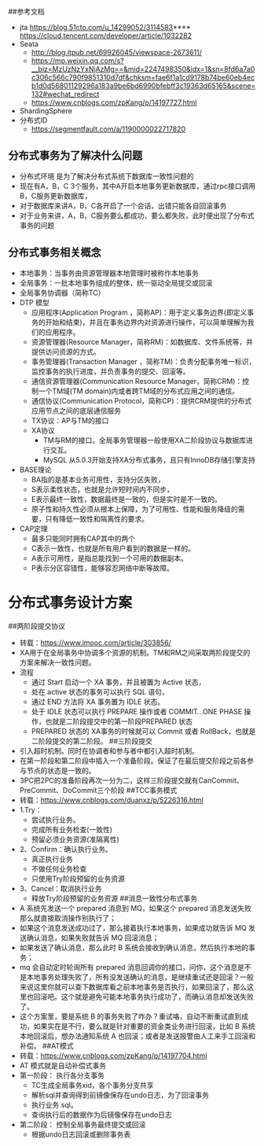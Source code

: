 ##参考文档
* jta 
    https://blog.51cto.com/u_14299052/3114583**** 
    https://cloud.tencent.com/developer/article/1032282
* Seata
    * http://blog.itpub.net/69926045/viewspace-2673611/
    * https://mp.weixin.qq.com/s?__biz=MzUzNzYxNjAzMg==&mid=2247498350&idx=1&sn=8fd6a7a0c306c566c790f9851310d7df&chksm=fae6f1a1cd9178b74be60eb4ecb1d0d56801129296a183a9be6bd6990bfebff3c19363d65165&scene=132#wechat_redirect
    * https://www.cnblogs.com/zpKang/p/14197727.html
 * ShardingSphere
* 分布式ID
    * https://segmentfault.com/a/1190000022717820
## 分布式事务为了解决什么问题
* 分布式环境 是为了解决分布式系统下数据库一致性问题的
* 现在有A，B，C 3个服务，其中A开启本地事务更新数据库，通过rpc接口调用B，C服务更新数据库，
* 对于数据库来讲A，B，C各开启了一个会话，出错只能各自回滚事务
* 对于业务来讲，A，B，C服务要么都成功，要么都失败，此时便出现了分布式事务的问题
## 分布式事务相关概念
* 本地事务：当事务由资源管理器本地管理时被称作本地事务
* 全局事务：一批本地事务组成的整体，统一驱动全局提交或回滚
* 全局事务协调器（简称TC）
* DTP 模型
    * 应用程序(Application Program ，简称AP)：用于定义事务边界(即定义事务的开始和结束)，并且在事务边界内对资源进行操作，可以简单理解为我们的应用程序。
    * 资源管理器(Resource Manager，简称RM)：如数据库、文件系统等，并提供访问资源的方式。
    * 事务管理器(Transaction Manager ，简称TM)：负责分配事务唯一标识，监控事务的执行进度，并负责事务的提交、回滚等。
    * 通信资源管理器(Communication Resource Manager，简称CRM)：控制一个TM域(TM domain)内或者跨TM域的分布式应用之间的通信。
    * 通信协议(Communication Protocol，简称CP)：提供CRM提供的分布式应用节点之间的底层通信服务
    * TX协议：AP与TM的接口
    * XA协议
        * TM与RM的接口。全局事务管理器一般使用XA二阶段协议与数据库进行交互。
        * MySQL 从5.0.3开始支持XA分布式事务，且只有InnoDB存储引擎支持                                             
* BASE理论
    * BA指的是基本业务可用性，支持分区失败，
    * S表示柔性状态，也就是允许短时间内不同步，
    * E表示最终一致性，数据最终是一致的，但是实时是不一致的。
    * 原子性和持久性必须从根本上保障，为了可用性、性能和服务降级的需要，只有降低一致性和隔离性的要求。
* CAP定理
    * 最多只能同时拥有CAP其中的两个
    * C表示一致性，也就是所有用户看到的数据是一样的。
    * A表示可用性，是指总能找到一个可用的数据副本。
    * P表示分区容错性，能够容忍网络中断等故障。
# 分布式事务设计方案
##两阶段提交协议
* 转载：https://www.imooc.com/article/303856/
* XA用于在全局事务中协调多个资源的机制。TM和RM之间采取两阶段提交的方案来解决一致性问题。
* 流程
    * 通过 Start 启动一个 XA 事务，并且被置为 Active 状态，
    * 处在 active 状态的事务可以执行 SQL 语句，
    * 通过 END 方法将 XA 事务置为 IDLE 状态。
    * 处于 IDLE 状态可以执行 PREPARE 操作或者 COMMIT…ONE PHASE 操作，也就是二阶段提交中的第一阶段PREPARED 状态
    * PREPARED 状态的 XA事务的时候就可以 Commit 或者 RollBack，也就是二阶段提交的第二阶段。
##三阶段提交
* 引入超时机制。同时在协调者和参与者中都引入超时机制。
* 在第一阶段和第二阶段中插入一个准备阶段。保证了在最后提交阶段之前各参与节点的状态是一致的。
* 3PC把2PC的准备阶段再次一分为二，这样三阶段提交就有CanCommit、PreCommit、DoCommit三个阶段
##TCC事务模式
* 转载：https://www.cnblogs.com/duanxz/p/5226316.html
* 1.Try：
  - 尝试执行业务。
  - 完成所有业务检查(一致性)
  - 预留必须业务资源(准隔离性)
* 2、Confirm：确认执行业务。 
  - 真正执行业务
  - 不做任何业务检查
  - 只使用Try阶段预留的业务资源
* 3、Cancel：取消执行业务
  - 释放Try阶段预留的业务资源
##消息一致性分布式事务
* A 系统先发送一个 prepared 消息到 MQ，如果这个 prepared 消息发送失败那么就直接取消操作别执行了；
* 如果这个消息发送成功过了，那么接着执行本地事务，如果成功就告诉 MQ 发送确认消息，如果失败就告诉 MQ 回滚消息；
* 如果发送了确认消息，那么此时 B 系统会接收到确认消息，然后执行本地的事务；
* mq 会自动定时轮询所有 prepared 消息回调你的接口，问你，这个消息是不是本地事务处理失败了，所有没发送确认的消息，是继续重试还是回滚？一般来说这里你就可以查下数据库看之前本地事务是否执行，如果回滚了，那么这里也回滚吧。这个就是避免可能本地事务执行成功了，而确认消息却发送失败了。
* 这个方案里，要是系统 B 的事务失败了咋办？重试咯，自动不断重试直到成功，如果实在是不行，要么就是针对重要的资金类业务进行回滚，比如 B 系统本地回滚后，想办法通知系统 A 也回滚；或者是发送报警由人工来手工回滚和补偿。
##AT模式
* 转载：https://www.cnblogs.com/zpKang/p/14197704.html
* AT 模式就是自动补偿式事务
* 第一阶段： 执行各分支事务
    * TC生成全局事务xid，各个事务分支共享
    * 解析sql并查询得到前镜像保存在undo日志，为了回滚事务
    * 执行业务 sql。
    * 查询执行后的数据作为后镜像保存在undo日志  
* 第二阶段： 控制全局事务最终提交或回滚
    * 根据undo日志回滚或删除事务表
  



     

